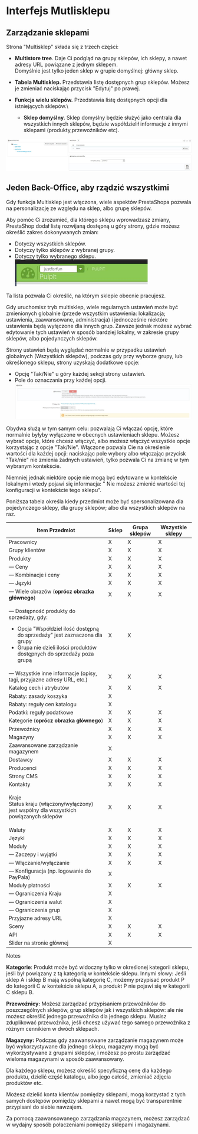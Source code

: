 # Interfejs Mutlisklepu

## Zarządzanie sklepami <a href="#interfejsmutlisklepu-zarzadzaniesklepami" id="interfejsmutlisklepu-zarzadzaniesklepami"></a>

Strona "Multisklep" składa się z trzech części:

* **Multistore tree**.  Daje Ci podgląd na grupy sklepów, ich sklepy, a nawet adresy URL powiązane z jednym sklepem.\
  &#x20;Domyślnie jest tylko jeden sklep w grupie domyślnej: główny sklep.
* **Tabela Multisklep.** Przedstawia listę dostępnych grup sklepów. Możesz je zmieniać naciskając przycisk "Edytuj" po prawej.
* **Funkcja wielu sklepów.** Przedstawia listę  dostępnych opcji dla istniejących sklepów.\

  * **Sklep domyślny**. Sklep domyślny będzie służyć jako centrala dla wszystkich innych sklepów, będzie współdzielił informacje z innymi sklepami (produkty,przewoźników etc).

![](../../../.gitbook/assets/32112677.jpg)

## Jeden Back-Office, aby rządzić wszystkimi <a href="#interfejsmutlisklepu-jedenback-office-abyrzadzicwszystkimi" id="interfejsmutlisklepu-jedenback-office-abyrzadzicwszystkimi"></a>

Gdy funkcja Multisklep jest włączona, wiele aspektów PrestaShopa pozwala na personalizację ze względu na sklep, albo grupę sklepów.

Aby pomóc Ci zrozumieć, dla którego sklepu wprowadzasz zmiany, PrestaShop dodał listę rozwijaną dostępną u góry strony, gdzie możesz określić zakres dokonywanych zmian:

* Dotyczy wszystkich sklepów.
* Dotyczy tylko sklepów z wybranej grupy.
* Dotyczy tylko wybranego sklepu.![](../../../.gitbook/assets/32112678.jpg)

Ta lista pozwala Ci określić, na którym sklepie obecnie pracujesz.

Gdy uruchomisz tryb multisklep, wiele regularnych ustawień może być zmienionych globalnie (przede wszystkim ustawienia: lokalizacja; ustawienia, zaawansowane, administracja) i jednocześnie niektóre ustawienia będą wyłączone dla innych grup. Zawsze jednak możesz wybrać edytowanie tych ustawień w sposób bardziej lokalny,  w zakresie grupy sklepów, albo pojedynczych sklepów.

Strony ustawień będą wyglądać normalnie w przypadku ustawień globalnych (Wszystkich sklepów), podczas gdy  przy wyborze grupy, lub określonego sklepu, strony uzyskają dodatkowe opcje:

* Opcję "Tak/Nie" u góry każdej sekcji strony ustawień.
* Pole do oznaczania przy każdej opcji.![](../../../.gitbook/assets/32112679.jpg)

Obydwa służą w tym samym celu: pozwalają Ci  włączać opcję, które normalnie byłyby wyłączone w obecnych ustawieniach sklepu. Możesz wybrać opcje, które chcesz włączyć, albo możesz  włączyć wszystkie opcje korzystając z opcje "Tak/Nie". Włączone pozwala Cie na określenie wartości dla każdej opcji: naciskając pole wybory albo włączając przycisk "Tak/nie" nie zmienia żadnych ustawień, tylko pozwala Ci na zmianę w tym wybranym kontekście.

Niemniej jednak niektóre opcje nie mogą być edytowane w kontekście lokalnym i wtedy pojawi się informacja: " Nie możesz zmienić wartości tej konfiguracji w kontekście tego sklepu".

Poniższa tabela określa kiedy przedmiot może być spersonalizowana dla pojedynczego sklepy, dla grupy sklepów; albo dla wszystkich sklepów na raz.

| Item Przedmiot                                                                                                                                                                                                         | Sklep | Grupa sklepów | Wszystkie sklepy |
| ---------------------------------------------------------------------------------------------------------------------------------------------------------------------------------------------------------------------- | ----- | ------------- | ---------------- |
| Pracownicy                                                                                                                                                                                                             | X     | X             | X                |
| Grupy klientów                                                                                                                                                                                                         | X     | X             | X                |
| Produkty                                                                                                                                                                                                               | X     | X             | X                |
| — Ceny                                                                                                                                                                                                                 | X     | X             | X                |
| — Kombinacje i ceny                                                                                                                                                                                                    | X     | X             | X                |
| — Języki                                                                                                                                                                                                               | X     | X             | X                |
| — Wiele obrazów (**oprócz obrazka głównego**)                                                                                                                                                                          | X     | X             | X                |
| <p>— Dostępność produkty do sprzedaży, gdy:</p><ul><li>Opcja "Współdziel ilość dostępną do sprzedaży" jest zaznaczona dla grupy</li><li>Grupa nie dzieli ilości produktów dostępnych do sprzedaży poza grupą</li></ul> | X     | X             |                  |
| — Wszystkie inne informacje (opisy, tagi, przyjazne adresy URL, etc.)                                                                                                                                                  | X     | X             | X                |
| Katalog cech i atrybutów                                                                                                                                                                                               | X     | X             | X                |
| Rabaty: zasady koszyka                                                                                                                                                                                                 | X     |               |                  |
| Rabaty: reguły cen katalogu                                                                                                                                                                                            | X     |               |                  |
| Podatki: reguły podatkowe                                                                                                                                                                                              | X     | X             | X                |
| Kategorie (**oprócz obrazka głównego**)                                                                                                                                                                                | X     | X             | X                |
| Przewoźnicy                                                                                                                                                                                                            | X     | X             | X                |
| Magazyny                                                                                                                                                                                                               | X     | X             | X                |
| Zaawansowane zarządzanie magazynem                                                                                                                                                                                     | X     |               |                  |
| Dostawcy                                                                                                                                                                                                               | X     | X             | X                |
| Producenci                                                                                                                                                                                                             | X     | X             | X                |
| Strony CMS                                                                                                                                                                                                             | X     | X             | X                |
| Kontakty                                                                                                                                                                                                               | X     | X             | X                |
| <p>Kraje<br> Status kraju (włączony/wyłączony) jest wspólny dla wszystkich powiązanych sklepów</p>                                                                                                                     | X     | X             | X                |
| Waluty                                                                                                                                                                                                                 | X     | X             | X                |
| Języki                                                                                                                                                                                                                 | X     | X             | X                |
| Moduły                                                                                                                                                                                                                 | X     | X             | X                |
| — Zaczepy i wyjątki                                                                                                                                                                                                    | X     | X             | X                |
| — Włączanie/wyłączanie                                                                                                                                                                                                 | X     | X             | X                |
| — Konfiguracja (np. logowanie do PayPala)                                                                                                                                                                              | X     |               |                  |
| Moduły płatności                                                                                                                                                                                                       | X     | X             | X                |
| — Ograniczenia  Kraju                                                                                                                                                                                                  | X     |               |                  |
| — Ograniczenia walut                                                                                                                                                                                                   | X     |               |                  |
| — Ograniczenia grup                                                                                                                                                                                                    | X     |               |                  |
| Przyjazne adresy URL                                                                                                                                                                                                   | X     |               |                  |
| Sceny                                                                                                                                                                                                                  | X     | X             | X                |
| API                                                                                                                                                                                                                    | X     | X             | X                |
| Slider na stronie głównej                                                                                                                                                                                              | X     |               |                  |

Notes

**Kategorie**: Produkt może być widoczny tylko w określonej kategorii sklepu, jeśli był powiązany z tą kategorią w kontekście sklepu. Innymi słowy: Jeśli sklep A i sklep B mają wspólną kategorię C, możemy przypisać produkt P do kategorii C w kontekście sklepu A, a produkt P nie pojawi się w kategorii C sklepu B.

**Przewoźnicy:** Możesz zarządzać przypisaniem przewoźników do poszczególnych sklepów, grup sklepów jak i wszystkich sklepów: ale nie możesz określić jednego przewoźnika dla jednego sklepu. Musisz zduplikować przewoźnika, jeśli chcesz używać tego samego przewoźnika z różnym cennikiem w dwóch sklepach.

**Magazyny:** Podczas gdy zaawansowane zarządzanie magazynem może być wykorzystywane dla jednego sklepu, magazyny mogą być wykorzystywane z grupami sklepów, i możesz  po prostu zarządzać wieloma magazynami w sposób zaawansowany.

Dla każdego sklepu, możesz określić specyficzną cenę dla każdego produktu, dzielić część katalogu, albo jego całość, zmieniać zdjęcia produktów etc.

Możesz dzielić konta klientów pomiędzy sklepami, mogą korzystać z tych samych dostępów pomiędzy sklepami a nawet mogą być transparentnie przypisani do siebie nawzajem.

Za pomocą zaawansowanego zarządzania magazynem, możesz zarządzać w wydajny sposób połaczeniami pomiędzy sklepami i magazynami.
